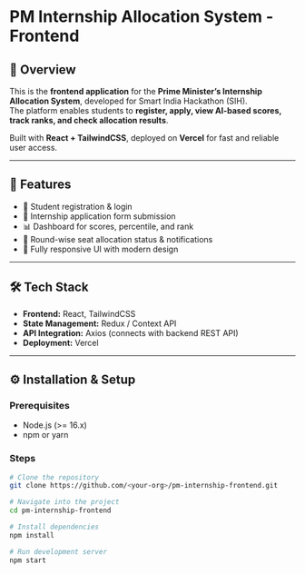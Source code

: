 # PM Internship Allocation System - Frontend

## 📌 Overview
This is the **frontend application** for the **Prime Minister’s Internship Allocation System**, developed for Smart India Hackathon (SIH).  
The platform enables students to **register, apply, view AI-based scores, track ranks, and check allocation results**.  

Built with **React + TailwindCSS**, deployed on **Vercel** for fast and reliable user access.

---

## 🚀 Features
- 🔐 Student registration & login  
- 📝 Internship application form submission  
- 📊 Dashboard for scores, percentile, and rank  
- 📢 Round-wise seat allocation status & notifications  
- 📱 Fully responsive UI with modern design  

---

## 🛠️ Tech Stack
- **Frontend:** React, TailwindCSS  
- **State Management:** Redux / Context API  
- **API Integration:** Axios (connects with backend REST API)  
- **Deployment:** Vercel  

---

## ⚙️ Installation & Setup

### Prerequisites
- Node.js (>= 16.x)  
- npm or yarn  

### Steps
```bash
# Clone the repository
git clone https://github.com/<your-org>/pm-internship-frontend.git

# Navigate into the project
cd pm-internship-frontend

# Install dependencies
npm install

# Run development server
npm start
